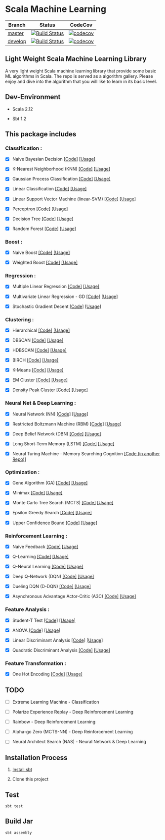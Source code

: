 # Scala Machine Learning

Branch | Status | CodeCov
-|-|-
[master](https://github.com/wei-1/scala-machine-learning/tree/master) | [![Build Status](https://travis-ci.org/Wei-1/Scala-Machine-Learning-from-Scratch.svg?branch=master)](https://travis-ci.org/Wei-1/Scala-Machine-Learning-from-Scratch) | [![codecov](https://codecov.io/gh/Wei-1/Scala-Machine-Learning-from-Scratch/branch/master/graph/badge.svg)](https://codecov.io/gh/Wei-1/Scala-Machine-Learning-from-Scratch)
[develop](https://github.com/wei-1/scala-machine-learning-from-scratch/tree/develop) | [![Build Status](https://travis-ci.org/Wei-1/Scala-Machine-Learning-from-Scratch.svg?branch=develop)](https://travis-ci.org/Wei-1/Scala-Machine-Learning-from-Scratch) | [![codecov](https://codecov.io/gh/Wei-1/Scala-Machine-Learning-from-Scratch/branch/develop/graph/badge.svg)](https://codecov.io/gh/Wei-1/Scala-Machine-Learning-from-Scratch)


## Light Weight Scala Machine Learning Library

A very light weight Scala machine learning library that provide some basic ML algorithms in Scala. The repo is served as a algorithm gallery. Please enjoy and dive into the algorithm that you will like to learn in its basic level.


## Dev-Environment

- Scala 2.12

- Sbt 1.2


## This package includes

### Classification :

- [x] Naive Bayesian Decision [[Code]](src/main/scala/algorithm/classification/BayesianDecision.scala) [[Usage]](src/test/scala/algorithm/classification/BayesianDecisionTest.scala)

- [x] K-Nearest Neighborhood (KNN) [[Code]](src/main/scala/algorithm/classification/KNN.scala) [[Usage]](src/test/scala/algorithm/classification/KNNTest.scala)

- [x] Gaussian Process Classification [[Code]](src/main/scala/algorithm/classification/GaussianProcess.scala) [[Usage]](src/test/scala/algorithm/classification/GaussianProcessTest.scala)

- [x] Linear Classification [[Code]](src/main/scala/algorithm/classification/LinearClassification.scala) [[Usage]](src/test/scala/algorithm/classification/LinearClassificationTest.scala)

- [x] Linear Support Vector Machine (linear-SVM) [[Code]](src/main/scala/algorithm/classification/LinearSVM.scala) [[Usage]](src/test/scala/algorithm/classification/LinearSVMTest.scala)

- [x] Perceptron [[Code]](src/main/scala/algorithm/classification/Perceptron.scala) [[Usage]](src/test/scala/algorithm/classification/PerceptronTest.scala)

- [x] Decision Tree [[Code]](src/main/scala/algorithm/classification/DecisionTree.scala) [[Usage]](src/test/scala/algorithm/classification/DecisionTreeTest.scala)

- [x] Random Forest [[Code]](src/main/scala/algorithm/classification/RandomForest.scala) [[Usage]](src/test/scala/algorithm/classification/RandomForestTest.scala)

### Boost :

- [x] Naive Boost [[Code]](src/main/scala/algorithm/classification/NaiveBoost.scala) [[Usage]](src/test/scala/algorithm/classification/NaiveBoostTest.scala)

- [x] Weighted Boost [[Code]](src/main/scala/algorithm/classification/WeightedBoost.scala) [[Usage]](src/test/scala/algorithm/classification/WeightedBoostTest.scala)

### Regression :

- [x] Multiple Linear Regression [[Code]](src/main/scala/algorithm/regression/MultipleLinearRegression.scala) [[Usage]](src/test/scala/algorithm/regression/MultipleLinearRegressionTest.scala)

- [x] Multivariate Linear Regression - GD [[Code]](src/main/scala/algorithm/regression/MultivariateLinearRegression.scala) [[Usage]](src/test/scala/algorithm/regression/MultivariateLinearRegressionTest.scala)

- [x] Stochastic Gradient Decent [[Code]](src/main/scala/algorithm/regression/MultivariateLinearRegression.scala) [[Usage]](src/test/scala/algorithm/regression/MultivariateLinearRegressionTest.scala)

### Clustering :

- [x] Hierarchical [[Code]](src/main/scala/algorithm/clustering/Hierarchical.scala) [[Usage]](src/test/scala/algorithm/clustering/HierarchicalTest.scala)

- [x] DBSCAN [[Code]](src/main/scala/algorithm/clustering/DBSCAN.scala) [[Usage]](src/test/scala/algorithm/clustering/DBSCANTest.scala)

- [x] HDBSCAN [[Code]](src/main/scala/algorithm/clustering/HDBSCAN.scala) [[Usage]](src/test/scala/algorithm/clustering/HDBSCANTest.scala)

- [x] BIRCH [[Code]](src/main/scala/algorithm/clustering/BIRCH.scala) [[Usage]](src/test/scala/algorithm/clustering/BIRCHTest.scala)

- [x] K-Means [[Code]](src/main/scala/algorithm/clustering/KMean.scala) [[Usage]](src/test/scala/algorithm/clustering/KMeanTest.scala)

- [x] EM Cluster [[Code]](src/main/scala/algorithm/clustering/EMCluster.scala) [[Usage]](src/test/scala/algorithm/clustering/EMClusterTest.scala)

- [x] Density Peak Cluster [[Code]](src/main/scala/algorithm/clustering/DensityPeakCluster.scala) [[Usage]](src/test/scala/algorithm/clustering/DensityPeakClusterTest.scala)

### Neural Net & Deep Learning :

- [x] Neural Network (NN) [[Code]](src/main/scala/algorithm/deeplearning/NeuralNetwork.scala) [[Usage]](src/test/scala/algorithm/deeplearning/NeuralNetworkTest.scala)

- [x] Restricted Boltzmann Machine (RBM) [[Code]](src/main/scala/algorithm/deeplearning/RBM.scala) [[Usage]](src/test/scala/algorithm/deeplearning/RBMTest.scala)

- [x] Deep Belief Network (DBN) [[Code]](src/main/scala/algorithm/deeplearning/DBN.scala) [[Usage]](src/test/scala/algorithm/deeplearning/DBNTest.scala)

- [x] Long Short-Term Memory (LSTM) [[Code]](src/main/scala/algorithm/deeplearning/LSTM.scala) [[Usage]](src/test/scala/algorithm/deeplearning/LSTMTest.scala)

- [x] Neural Turing Machine - Memory Searching Cognition [[Code (in another Repo)]](https://github.com/Wei-1/Scala-NTM)

### Optimization :

- [x] Gene Algorithm (GA) [[Code]](src/main/scala/algorithm/optimization/GeneAlgorithm.scala) [[Usage]](src/test/scala/algorithm/optimization/GeneAlgorithmTest.scala)

- [x] Minimax [[Code]](src/main/scala/algorithm/optimization/Minimax.scala) [[Usage]](src/test/scala/algorithm/optimization/Minimax.scala)

- [x] Monte Carlo Tree Search (MCTS) [[Code]](src/main/scala/algorithm/optimization/MCTS.scala) [[Usage]](src/test/scala/algorithm/optimization/MCTSTest.scala)

- [x] Epsilon Greedy Search [[Code]](src/main/scala/algorithm/optimization/EpsilonGreedy.scala) [[Usage]](src/test/scala/algorithm/optimization/EpsilonGreedyTest.scala)

- [x] Upper Confidence Bound [[Code]](src/main/scala/algorithm/optimization/UpperConfidenceBound.scala) [[Usage]](src/test/scala/algorithm/optimization/UpperConfidenceBoundTest.scala)

### Reinforcement Learning :

- [x] Naive Feedback [[Code]](src/main/scala/algorithm/reinforcement/NaiveFeedback.scala) [[Usage]](src/test/scala/algorithm/reinforcement/NaiveFeedbackTest.scala)

- [x] Q-Learning [[Code]](src/main/scala/algorithm/reinforcement/QLearning.scala) [[Usage]](src/test/scala/algorithm/reinforcement/QLearningTest.scala)

- [x] Q-Neural Learning [[Code]](src/main/scala/algorithm/reinforcement/QNeuralLearning.scala) [[Usage]](src/test/scala/algorithm/reinforcement/QNeuralLearningTest.scala)

- [x] Deep Q-Network (DQN) [[Code]](src/main/scala/algorithm/reinforcement/DQN.scala) [[Usage]](src/test/scala/algorithm/reinforcement/DQNTest.scala)

- [x] Dueling DQN (D-DQN) [[Code]](src/main/scala/algorithm/reinforcement/DDQN.scala) [[Usage]](src/test/scala/algorithm/reinforcement/DDQNTest.scala)

- [x] Asynchronous Advantage Actor-Critic (A3C) [[Code]](src/main/scala/algorithm/reinforcement/A3C.scala) [[Usage]](src/test/scala/algorithm/reinforcement/A3CTest.scala)

### Feature Analysis :

- [x] Student-T Test [[Code]](src/main/scala/algorithm/analysis/StudentT.scala) [[Usage]](src/test/scala/algorithm/analysis/StudentTTest.scala)

- [x] ANOVA [[Code]](src/main/scala/algorithm/analysis/ANOVA.scala) [[Usage]](src/test/scala/algorithm/analysis/ANOVATest.scala)

- [x] Linear Discriminant Analysis [[Code]](src/main/scala/algorithm/analysis/LDA.scala) [[Usage]](src/test/scala/algorithm/analysis/LDATest.scala)

- [x] Quadratic Discriminant Analysis [[Code]](src/main/scala/algorithm/analysis/QDA.scala) [[Usage]](src/test/scala/algorithm/analysis/QDATest.scala)

### Feature Transformation :

- [x] One Hot Encoding [[Code]](src/main/scala/algorithm/transformation/OneHot.scala) [[Usage]](src/test/scala/algorithm/transformation/OneHotTest.scala)


## TODO

- [ ] Extreme Learning Machine - Classification

- [ ] Polarize Experience Replay - Deep Reinforcement Learning

- [ ] Rainbow - Deep Reinforcement Learning

- [ ] Alpha-go Zero (MCTS-NN) - Deep Reinforcement Learning

- [ ] Neural Architect Search (NAS) - Neural Network & Deep Learning


## Installation Process

1. [Install sbt](https://www.scala-sbt.org/download.html)

2. Clone this project


## Test

    sbt test


## Build Jar

    sbt assembly

